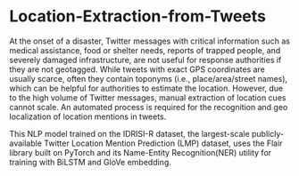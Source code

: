 # Location-Extraction-from-Tweets

At the onset of a disaster, Twitter messages with critical information such as medical assistance, food or shelter needs, reports of trapped people, and severely damaged infrastructure, are not useful for response authorities if they are not geotagged. While tweets with exact GPS coordinates are usually scarce, often they contain toponyms (i.e., place/area/street names), which can be helpful for authorities to estimate the location. However, due to the high volume of Twitter messages, manual extraction of location cues cannot scale. An automated process is required for the recognition and geo localization of location mentions in tweets.

This NLP model trained on the IDRISI-R dataset, the largest-scale publicly-available Twitter Location Mention Prediction (LMP) dataset, uses the Flair library built on PyTorch and its Name-Entity Recognition(NER) utility for training with BiLSTM and GloVe embedding.
